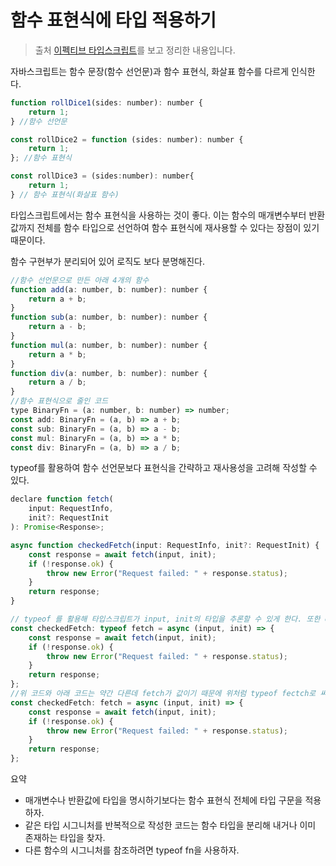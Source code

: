 # 함수 표현식에 타입 적용하기

> 출처 [이펙티브 타입스크립트](http://www.kyobobook.co.kr/product/detailViewKor.laf?mallGb=KOR&ejkGb=KOR&barcode=9788966263134)를 보고 정리한 내용입니다.

자바스크립트는 함수 문장(함수 선언문)과 함수 표현식, 화살표 함수를 다르게 인식한다.

```js
function rollDice1(sides: number): number {
    return 1;
} //함수 선언문

const rollDice2 = function (sides: number): number {
    return 1;
}; //함수 표현식

const rollDice3 = (sides:number): number{
    return 1;
} // 함수 표현식(화살표 함수)

```

타입스크립트에서는 함수 표현식을 사용하는 것이 좋다. 이는 함수의 매개변수부터 반환값까지 전체를 함수 타입으로 선언하여 함수 표현식에 재사용할 수 있다는 장점이 있기 때문이다.

함수 구현부가 분리되어 있어 로직도 보다 분명해진다.

```js
//함수 선언문으로 만든 아래 4개의 함수
function add(a: number, b: number): number {
    return a + b;
}
function sub(a: number, b: number): number {
    return a - b;
}
function mul(a: number, b: number): number {
    return a * b;
}
function div(a: number, b: number): number {
    return a / b;
}
//함수 표현식으로 줄인 코드
type BinaryFn = (a: number, b: number) => number;
const add: BinaryFn = (a, b) => a + b;
const sub: BinaryFn = (a, b) => a - b;
const mul: BinaryFn = (a, b) => a * b;
const div: BinaryFn = (a, b) => a / b;
```

typeof를 활용하여 함수 선언문보다 표현식을 간략하고 재사용성을 고려해 작성할 수 있다.

```js
declare function fetch(
    input: RequestInfo,
    init?: RequestInit
): Promise<Response>;

async function checkedFetch(input: RequestInfo, init?: RequestInit) {
    const response = await fetch(input, init);
    if (!response.ok) {
        throw new Error("Request failed: " + response.status);
    }
    return response;
}

// typeof 를 활용해 타입스크립트가 input, init의 타입을 추론할 수 있게 한다. 또한 checkedFetch의 반환 타입을 보장한다.
const checkedFetch: typeof fetch = async (input, init) => {
    const response = await fetch(input, init);
    if (!response.ok) {
        throw new Error("Request failed: " + response.status);
    }
    return response;
};
//위 코드와 아래 코드는 약간 다른데 fetch가 값이기 때문에 위처럼 typeof fectch로 써야 한다. (요약3)
const checkedFetch: fetch = async (input, init) => {
    const response = await fetch(input, init);
    if (!response.ok) {
        throw new Error("Request failed: " + response.status);
    }
    return response;
};
```

요약

-   매개변수나 반환값에 타입을 명시하기보다는 함수 표현식 전체에 타입 구문을 적용하자.
-   같은 타입 시그니처를 반복적으로 작성한 코드는 함수 타입을 분리해 내거나 이미 존재하는 타입을 찾자.
-   다른 함수의 시그니처를 참조하려면 typeof fn을 사용하자.

